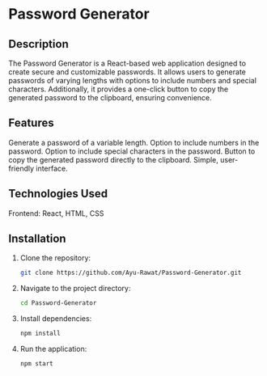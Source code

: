 # Password Generator
## Description
The Password Generator is a React-based web application designed to create secure and customizable passwords. It allows users to generate passwords of varying lengths with options to include numbers and special characters. Additionally, it provides a one-click button to copy the generated password to the clipboard, ensuring convenience.

## Features
Generate a password of a variable length.
Option to include numbers in the password.
Option to include special characters in the password.
Button to copy the generated password directly to the clipboard.
Simple, user-friendly interface.
## Technologies Used
Frontend: React, HTML, CSS
## Installation
1. Clone the repository:
   ```bash
   git clone https://github.com/Ayu-Rawat/Password-Generator.git

2. Navigate to the project directory:
   ```bash
   cd Password-Generator

3. Install dependencies:
   ```bash
   npm install
   
4. Run the application:
   ```bash
   npm start
